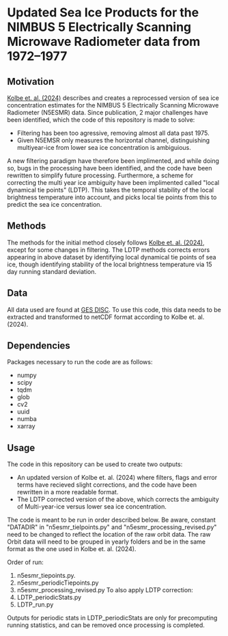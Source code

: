 # Updated Sea Ice Products for the NIMBUS 5 Electrically Scanning Microwave Radiometer data from 1972–1977

## Motivation
[Kolbe et. al. (2024)](10.5194/essd-16-1247-2024) describes and creates a reprocessed version of sea ice concentration estimates for the NIMBUS 5 Electrically Scanning Microwave Radiometer (N5ESMR) data. 
Since publication, 2 major challenges have been identified, which the code of this repository is made to solve:
- Filtering has been too agressive, removing almost all data past 1975.
- Given N5EMSR only measures the horizontal channel, distinguishing multiyear-ice from lower sea ice concentration is ambiguious.

A new filtering paradigm have therefore been implimented, and while doing so, bugs in the processing have been identified, and the code have been rewritten to simplify future processing. Furthermore, a scheme
for correcting the multi year ice ambiguity have been implimented called "local dynamical tie points" (LDTP). This takes the temporal stability of the local brightness temperature into account, and picks local tie points
from this to predict the sea ice concentration.

## Methods
The methods for the initial method closely follows [Kolbe et. al. (2024)](10.5194/essd-16-1247-2024), except for some changes in filtering. 
The LDTP methods corrects errors appearing in above dataset by identifying local dynamical tie points of sea ice, though identifying stability of the local brightness temperature via 15 day running standard deviation.  

## Data
All data used are found at  [GES DISC](https://disc.gsfc.nasa.gov/datasets/ESMRN5L1_001/summary). To use this code, this data needs to be extracted and transformed to netCDF format according to Kolbe et. al. (2024).

## Dependencies
Packages necessary to run the code are as follows:
- numpy
- scipy
- tqdm
- glob
- cv2
- uuid
- numba
- xarray

## Usage
The code in this repository can be used to create two outputs:
- An updated version of Kolbe et. al. (2024) where filters, flags and error terms have recieved slight corrections, and the code have been rewritten in a more readable format.
- The LDTP corrected version of the above, which corrects the ambiguity of Multi-year-ice versus lower sea ice concentration.

The code is meant to be run in order described below. Be aware, constant "DATADIR" in "n5esmr_tielpoints.py" and "n5esmr_processing_revised.py" need to be changed to reflect the location of the raw orbit data.
The raw Orbit data will need to be grouped in yearly folders and be in the same format as the one used in Kolbe et. al. (2024).

Order of run:
1. n5esmr_tiepoints.py.
2. n5esmr_periodicTiepoints.py
3. n5esmr_processing_revised.py
To also apply LDTP correction:
4. LDTP_periodicStats.py
5. LDTP_run.py

Outputs for periodic stats in LDTP_periodicStats are only for precomputing running statistics, and can be removed once processing is completed.
